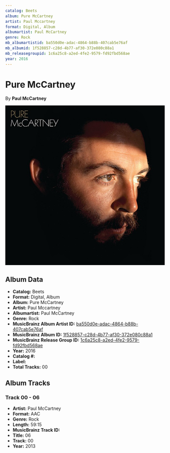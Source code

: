 ```yaml
---
catalog: Beets
album: Pure McCartney
artist: Paul Mccartney
format: Digital, Album
albumartist: Paul McCartney
genre: Rock
mb_albumartistid: ba550d0e-adac-4864-b88b-407cab5e76af
mb_albumid: 1f528857-c28d-4b77-af30-372e080c88a1
mb_releasegroupid: 1c6a25c8-a2ed-4fe2-9579-fd92fbd568ae
year: 2016
---
```


# Pure McCartney

By **Paul McCartney**

![](../../assets/beetscovers/Paul_Mccartney-Pure_McCartney.jpg)

## Album Data

- **Catalog:** Beets
- **Format:** Digital, Album
- **Album:** Pure McCartney
- **Artist:** Paul Mccartney
- **Albumartist:** Paul McCartney
- **Genre:** Rock
- **MusicBrainz Album Artist ID:** [ba550d0e-adac-4864-b88b-407cab5e76af](https://musicbrainz.org/artist/ba550d0e-adac-4864-b88b-407cab5e76af)
- **MusicBrainz Album ID:** [1f528857-c28d-4b77-af30-372e080c88a1](https://musicbrainz.org/release/1f528857-c28d-4b77-af30-372e080c88a1)
- **MusicBrainz Release Group ID:** [1c6a25c8-a2ed-4fe2-9579-fd92fbd568ae](https://musicbrainz.org/release-group/1c6a25c8-a2ed-4fe2-9579-fd92fbd568ae)
- **Year:** 2016
- **Catalog #:** 
- **Label:** 
- **Total Tracks:** 00

## Album Tracks

### Track 00 - 06

- **Artist:** Paul McCartney
- **Format:** AAC
- **Genre:** Rock
- **Length:** 59:15
- **MusicBrainz Track ID:** [](https://musicbrainz.org/recording/)
- **Title:** 06
- **Track:** 00
- **Year:** 2013

